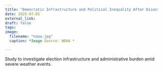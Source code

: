 ```yaml
---
title: "Democratic Infrastructure and Political Inequality After Disaster"
date: 2025-07-01
external_link: 
draft: false
tags:
image: 
  filename: "noaa.jpg"
  caption: *Image Source: NOAA *

---
```


Study to investigate election infrastructure and administrative burden amid severe weather events. 

<!--more-->
